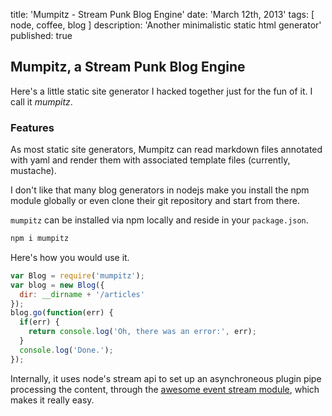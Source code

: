 title: 'Mumpitz - Stream Punk Blog Engine'
date: 'March 12th, 2013'
tags: [ node, coffee, blog ]
description: 'Another minimalistic static html generator'
published: true


## Mumpitz, a Stream Punk Blog Engine

Here's a little static site generator I hacked together just for the fun of it.
I call it _mumpitz_.

### Features

As most static site generators,
Mumpitz can read markdown files annotated with yaml
and render them with associated template files (currently, mustache).

I don't like that many blog generators in nodejs make you
install the npm module globally or even clone their git repository
and start from there.

`mumpitz` can be installed via npm locally and reside in your `package.json`.

``` bash
npm i mumpitz
```

Here's how you would use it.

``` js
var Blog = require('mumpitz');
var blog = new Blog({
  dir: __dirname + '/articles'
});
blog.go(function(err) {
  if(err) {
    return console.log('Oh, there was an error:', err);
  }
  console.log('Done.');
});
```

Internally, it uses node's stream api
to set up an asynchroneous plugin pipe processing the content,
through the
<a href="https://npmjs.org/package/event-stream">awesome event stream module</a>,
which makes it really easy.
